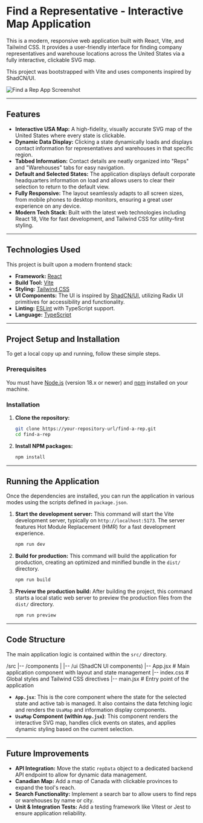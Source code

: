 # Find a Representative - Interactive Map Application

This is a modern, responsive web application built with React, Vite, and Tailwind CSS. It provides a user-friendly interface for finding company representatives and warehouse locations across the United States via a fully interactive, clickable SVG map.

This project was bootstrapped with Vite and uses components inspired by ShadCN/UI.

![Find a Rep App Screenshot](https://placehold.co/800x500/E2E8F0/4A5568?text=App+Screenshot+Here)

---

## Features

* **Interactive USA Map:** A high-fidelity, visually accurate SVG map of the United States where every state is clickable.
* **Dynamic Data Display:** Clicking a state dynamically loads and displays contact information for representatives and warehouses in that specific region.
* **Tabbed Information:** Contact details are neatly organized into "Reps" and "Warehouses" tabs for easy navigation.
* **Default and Selected States:** The application displays default corporate headquarters information on load and allows users to clear their selection to return to the default view.
* **Fully Responsive:** The layout seamlessly adapts to all screen sizes, from mobile phones to desktop monitors, ensuring a great user experience on any device.
* **Modern Tech Stack:** Built with the latest web technologies including React 18, Vite for fast development, and Tailwind CSS for utility-first styling.

---

## Technologies Used

This project is built upon a modern frontend stack:

* **Framework:** [React](httpss://react.dev/)
* **Build Tool:** [Vite](https://vitejs.dev/)
* **Styling:** [Tailwind CSS](https://tailwindcss.com/)
* **UI Components:** The UI is inspired by [ShadCN/UI](https://ui.shadcn.com/), utilizing Radix UI primitives for accessibility and functionality.
* **Linting:** [ESLint](https://eslint.org/) with TypeScript support.
* **Language:** [TypeScript](https://www.typescriptlang.org/)

---

## Project Setup and Installation

To get a local copy up and running, follow these simple steps.

### Prerequisites

You must have [Node.js](https://nodejs.org/) (version 18.x or newer) and [npm](https://www.npmjs.com/) installed on your machine.

### Installation

1.  **Clone the repository:**
    ```sh
    git clone https://your-repository-url/find-a-rep.git
    cd find-a-rep
    ```

2.  **Install NPM packages:**
    ```sh
    npm install
    ```

---

## Running the Application

Once the dependencies are installed, you can run the application in various modes using the scripts defined in `package.json`.

1.  **Start the development server:**
    This command will start the Vite development server, typically on `http://localhost:5173`. The server features Hot Module Replacement (HMR) for a fast development experience.
    ```sh
    npm run dev
    ```

2.  **Build for production:**
    This command will build the application for production, creating an optimized and minified bundle in the `dist/` directory.
    ```sh
    npm run build
    ```

3.  **Preview the production build:**
    After building the project, this command starts a local static web server to preview the production files from the `dist/` directory.
    ```sh
    npm run preview
    ```

---

## Code Structure

The main application logic is contained within the `src/` directory.


/src
|-- /components
|   |-- /ui (ShadCN UI components)
|-- App.jsx       # Main application component with layout and state management
|-- index.css     # Global styles and Tailwind CSS directives
|-- main.jsx      # Entry point of the application


* **`App.jsx`**: This is the core component where the state for the selected state and active tab is managed. It also contains the data fetching logic and renders the `UsaMap` and information display components.
* **`UsaMap` Component (within `App.jsx`)**: This component renders the interactive SVG map, handles click events on states, and applies dynamic styling based on the current selection.

---

## Future Improvements

* **API Integration:** Move the static `repData` object to a dedicated backend API endpoint to allow for dynamic data management.
* **Canadian Map:** Add a map of Canada with clickable provinces to expand the tool's reach.
* **Search Functionality:** Implement a search bar to allow users to find reps or warehouses by name or city.
* **Unit & Integration Tests:** Add a testing framework like Vitest or Jest to ensure application reliability.

